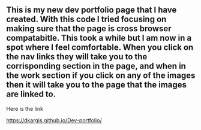# <Dev-Portfolio>

## This is my new dev portfolio page that I have created. With this code I tried focusing on making sure that the page is cross browser compatabitle. This took a while but I am now in a spot where I feel comfortable. When you click on the nav links they will take you to the corrisponding section in the page, and when in the work section if you click on any of the images then it will take you to the page that the images are linked to.

Here is the link

https://dkargis.github.io/Dev-portfolio/

